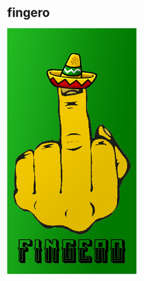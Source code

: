 # fingero

<img src="https://github.com/mirooon/fingero/blob/master/fingero.jpg?raw=true" width="300">

